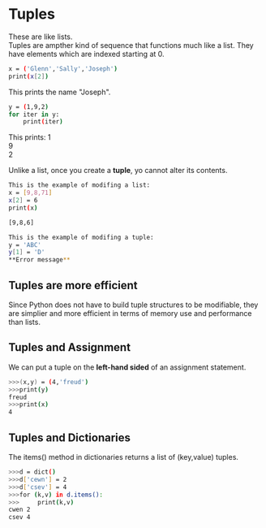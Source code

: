 # Tuples

These are like lists.  
Tuples are ampther kind of sequence that functions much like a list. They have elements which are indexed starting at 0.

```bash
x = ('Glenn','Sally','Joseph')
print(x[2])
```

This prints the name "Joseph".

```bash
y = (1,9,2)
for iter in y:
    print(iter)
```

This prints:
1  
9  
2  
  
  Unlike a list, once you create a **tuple**, yo cannot alter its contents.  
  
  ```bash
  This is the example of modifing a list:
  x = [9,8,71]
  x[2] = 6
  print(x)

  [9,8,6]
  ```

  ```bash
  This is the example of modifing a tuple:
  y = 'ABC'
  y[1] = 'D'
  **Error message**
  ```

## Tuples are more efficient

Since Python does not have to build tuple structures to be modifiable, they are simplier and more efficient in terms of memory use and performance than lists.  
## Tuples and Assignment

We can put a tuple on the **left-hand sided** of an assignment statement.  

```bash
>>>(x,y) = (4,'freud')
>>>print(y)
freud
>>>print(x)
4
```

## Tuples and Dictionaries

The items() method in dictionaries returns a list of (key,value) tuples.

```bash
>>>d = dict()
>>>d['cewn'] = 2
>>>d['csev'] = 4
>>>for (k,v) in d.items():
>>>     print(k,v)
cwen 2
csev 4
```

